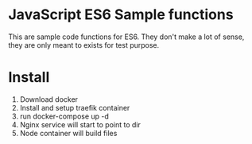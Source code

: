 JavaScript ES6 Sample functions
===

This are sample code functions for ES6. 
They don't make a lot of sense, they are only meant to exists for test purpose.

Install
==
1. Download docker
2. Install and setup traefik container
3. run docker-compose up -d
4. Nginx service will start to point to dir
5. Node container will build files